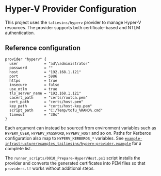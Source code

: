 # Hyper-V Provider Configuration

This project uses the `taliesins/hyperv` provider to manage Hyper-V resources. The provider supports both certificate-based and NTLM authentication.

## Reference configuration

```hcl
provider "hyperv" {
  user            = "ad\\administrator"
  password        = ""
  host            = "192.168.1.121"
  port            = 5986
  https           = true
  insecure        = false
  use_ntlm        = true
  tls_server_name = "192.168.1.121"
  cacert_path     = "certs/rootca.pem"
  cert_path       = "certs/host.pem"
  key_path        = "certs/host-key.pem"
  script_path     = "C:/Temp/tofu_%RAND%.cmd"
  timeout         = "30s"
}
```

Each argument can instead be sourced from environment variables such as `HYPERV_USER`, `HYPERV_PASSWORD`, `HYPERV_HOST` and so on. Paths for Kerberos configuration also map to `HYPERV_KERBEROS_*` variables. See [`example-infrastructure/examples_tailiesins/hyperv-provider.example`](../example-infrastructure/examples_tailiesins/hyperv-provider.example) for a complete list.

The `runner_scripts/0010_Prepare-HyperVHost.ps1` script installs the provider and converts the generated certificates into PEM files so that `providers.tf` works without additional steps.

